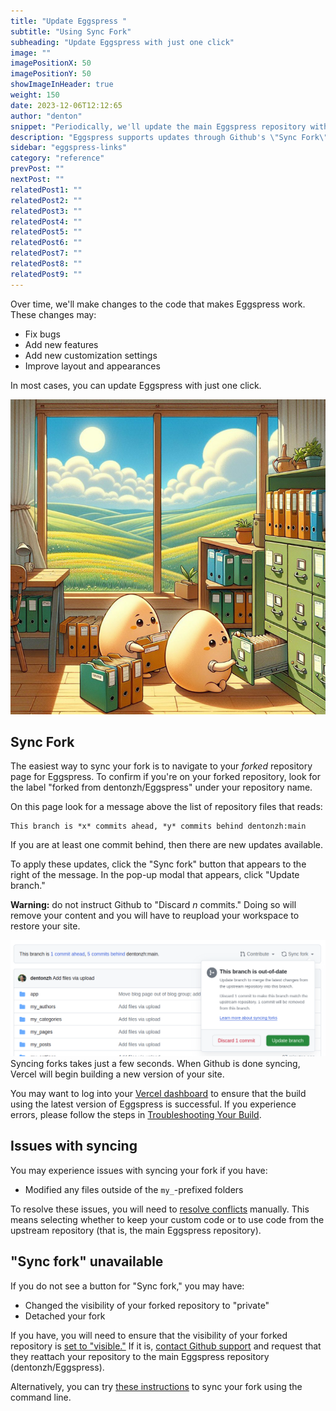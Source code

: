 ```yaml
---
title: "Update Eggspress "
subtitle: "Using Sync Fork"
subheading: "Update Eggspress with just one click"
image: ""
imagePositionX: 50
imagePositionY: 50
showImageInHeader: true
weight: 150
date: 2023-12-06T12:12:65
author: "denton"
snippet: "Periodically, we'll update the main Eggspress repository with bug fixes, new features, and other changes. Here's how to keep your forked copy of Eggspress up to date."
description: "Eggspress supports updates through Github's \"Sync Fork\" feature. Here's how you can update with one click."
sidebar: "eggspress-links"
category: "reference"
prevPost: ""
nextPost: ""
relatedPost1: ""
relatedPost2: ""
relatedPost3: ""
relatedPost4: ""
relatedPost5: ""
relatedPost6: ""
relatedPost7: ""
relatedPost8: ""
relatedPost9: ""
---
```


Over time, we'll make changes to the code that makes Eggspress work. These changes may:
- Fix bugs
- Add new features
- Add new customization settings
- Improve layout and appearances

In most cases, you can update Eggspress with just one click.

![](my_posts/reference/images/files.jpg)

## Sync Fork
The easiest way to sync your fork is to navigate to your *forked* repository page for Eggspress. To confirm if you're on your forked repository, look for the label "forked from dentonzh/Eggspress" under your repository name.

On this page look for a message above the list of repository files that reads:

```plaintext
This branch is *x* commits ahead, *y* commits behind dentonzh:main
```

If you are at least one commit behind, then there are new updates available.

To apply these updates, click the "Sync fork" button that appears to the right of the message. In the pop-up modal that appears, click "Update branch."

**Warning:** do not instruct Github to "Discard *n* commits." Doing so will remove your content and you will have to reupload your workspace to restore your site.

![](my_posts/reference/images/Pasted%20image%2020231125191459.png)
Syncing forks takes just a few seconds. When Github is done syncing, Vercel will begin building a new version of your site.

You may want to log into your [Vercel dashboard](https://vercel.com/dashboard) to ensure that the build using the latest version of Eggspress is successful. If you experience errors, please follow the steps in [Troubleshooting Your Build](/blog/troubleshooting-your-build).
## Issues with syncing
You may experience issues with syncing your fork if you have:
- Modified any files outside of the `my_`-prefixed folders

To resolve these issues, you will need to [resolve conflicts](https://docs.github.com/en/pull-requests/collaborating-with-pull-requests/addressing-merge-conflicts/resolving-a-merge-conflict-on-github) manually. This means selecting whether to keep your custom code or to use code from the upstream repository (that is, the main Eggspress repository).

## "Sync fork" unavailable
If you do not see a button for "Sync fork," you may have:
- Changed the visibility of your forked repository to "private"
- Detached your fork

If you have, you will need to ensure that the visibility of your forked repository is [set to "visible."](https://docs.github.com/en/enterprise-server@3.8/repositories/managing-your-repositorys-settings-and-features/managing-repository-settings/setting-repository-visibility) If it is, [contact Github support](https://support.github.com/?tags=dotcom-direct) and request that they reattach your repository to the main Eggspress repository (dentonzh/Eggspress).

Alternatively, you can try [these instructions](https://docs.github.com/en/pull-requests/collaborating-with-pull-requests/working-with-forks/syncing-a-fork) to sync your fork using the command line.


